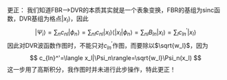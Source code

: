 更正：
我们知道FBR——>DVR的本质其实就是一个表象变换，FBR的基组为sinc函数，DVR基组为格点$|x_l\rangle$，因此
$$
|\Psi_i\rangle=\sum_nc_{nl}|\phi_n\rangle=\sum_{nl}c_{nl}|x_l\rangle\langle|x_l|\phi_n\rangle=\sum_{nl}B_{ln}|x_l\rangle=\sum_l c_{ln}^'|x_l\rangle
$$
因此对DVR波函数作图时，不能只对$c_{ln}^'$作图，而要除以$\sqrt{w_l}$，因为
$$
c_{ln}^'=\langle x_l|\Psi_n\rangle=\sqrt{w_l}\Psi_n(x_l)
$$
这一步用了高斯积分，我作图时并未进行此步操作，特此更正！
